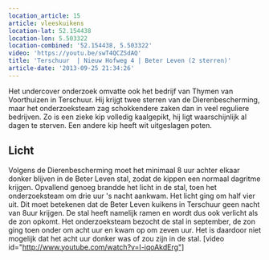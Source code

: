 ```yaml
---
location_article: 15
article: vleeskuikens
location-lat: 52.154438
location-lon: 5.503322
location-combined: '52.154438, 5.503322'
video: 'https://youtu.be/swT4QCZSdAQ'
title: 'Terschuur  | Nieuw Hofweg 4 | Beter Leven (2 sterren)'
article-date: '2013-09-25 21:34:26'
---
```


Het undercover onderzoek omvatte ook het bedrijf van Thymen van Voorthuizen in Terschuur. Hij krijgt twee sterren van de Dierenbescherming, maar het onderzoeksteam zag schokkendere zaken dan in veel reguliere bedrijven. Zo is een zieke kip volledig kaalgepikt, hij ligt waarschijnlijk al dagen te sterven. Een andere kip heeft wit uitgeslagen poten.

## Licht

Volgens de Dierenbescherming moet het minimaal 8 uur achter elkaar donker blijven in de Beter Leven stal, zodat de kippen een normaal dagritme krijgen. Opvallend genoeg brandde het licht in de stal, toen het onderzoeksteam om drie uur 's nacht aankwam. Het licht ging om half vier uit. Dit moet betekenen dat de Beter Leven kuikens in Terschuur geen nacht van 8uur krijgen. De stal heeft namelijk ramen en wordt dus ook verlicht als de zon opkomt. Het onderzoeksteam bezocht de stal in september, de zon ging toen onder om acht uur en kwam op om zeven uur. Het is daardoor niet mogelijk dat het acht uur donker was of zou zijn in de stal. [video id="http://www.youtube.com/watch?v=I-iqoAkdErg"]
